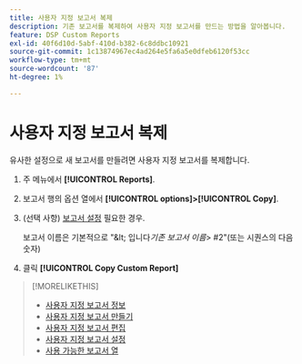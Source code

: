 ```yaml
---
title: 사용자 지정 보고서 복제
description: 기존 보고서를 복제하여 사용자 지정 보고서를 만드는 방법을 알아봅니다.
feature: DSP Custom Reports
exl-id: 40f6d10d-5abf-410d-b382-6c8ddbc10921
source-git-commit: 1c13874967ec4ad264e5fa6a5e0dfeb6120f53cc
workflow-type: tm+mt
source-wordcount: '87'
ht-degree: 1%

---
```


# 사용자 지정 보고서 복제

유사한 설정으로 새 보고서를 만들려면 사용자 지정 보고서를 복제합니다.

1. 주 메뉴에서 **[!UICONTROL Reports]**.

1. 보고서 행의 옵션 열에서 **[!UICONTROL options]>[!UICONTROL Copy]**.

1. (선택 사항) [보고서 설정](/help/dsp/reports/report-settings.md) 필요한 경우.

   보고서 이름은 기본적으로 &quot;\&lt; 입니다&#x200B;*기존 보고서 이름*\> \#2&quot;(또는 시퀀스의 다음 숫자)

1. 클릭 **[!UICONTROL Copy Custom Report]**

>[!MORELIKETHIS]
>
>* [사용자 지정 보고서 정보](/help/dsp/reports/report-about.md)
>* [사용자 지정 보고서 만들기](/help/dsp/reports/report-create.md)
>* [사용자 지정 보고서 편집](/help/dsp/reports/report-edit.md)
>* [사용자 지정 보고서 설정](/help/dsp/reports/report-settings.md)
>* [사용 가능한 보고서 열](/help/dsp/reports/report-columns.md)


